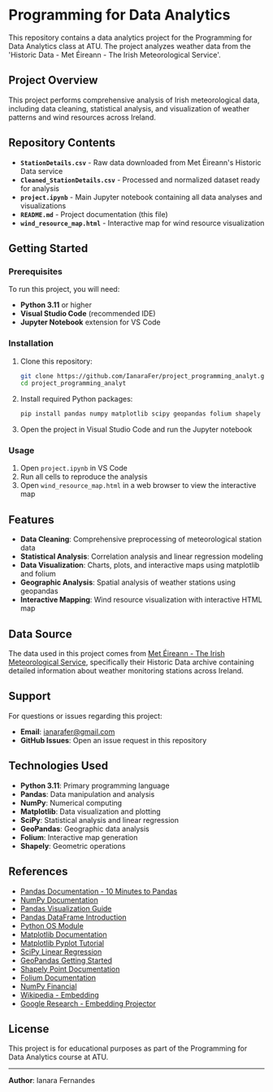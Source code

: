# Programming for Data Analytics

This repository contains a data analytics project for the Programming for Data Analytics class at ATU. The project analyzes weather data from the 'Historic Data - Met Éireann - The Irish Meteorological Service'.

## Project Overview

This project performs comprehensive analysis of Irish meteorological data, including data cleaning, statistical analysis, and visualization of weather patterns and wind resources across Ireland.

## Repository Contents

- **`StationDetails.csv`** - Raw data downloaded from Met Éireann's Historic Data service
- **`Cleaned_StationDetails.csv`** - Processed and normalized dataset ready for analysis
- **`project.ipynb`** - Main Jupyter notebook containing all data analyses and visualizations
- **`README.md`** - Project documentation (this file)
- **`wind_resource_map.html`** - Interactive map for wind resource visualization


## Getting Started

### Prerequisites

To run this project, you will need:

- **Python 3.11** or higher
- **Visual Studio Code** (recommended IDE)
- **Jupyter Notebook** extension for VS Code

### Installation

1. Clone this repository:
   ```bash
   git clone https://github.com/IanaraFer/project_programming_analyt.git
   cd project_programming_analyt
   ```

2. Install required Python packages:
   ```bash
   pip install pandas numpy matplotlib scipy geopandas folium shapely
   ```

3. Open the project in Visual Studio Code and run the Jupyter notebook

### Usage

1. Open `project.ipynb` in VS Code
2. Run all cells to reproduce the analysis
3. Open `wind_resource_map.html` in a web browser to view the interactive map


## Features

- **Data Cleaning**: Comprehensive preprocessing of meteorological station data
- **Statistical Analysis**: Correlation analysis and linear regression modeling
- **Data Visualization**: Charts, plots, and interactive maps using matplotlib and folium
- **Geographic Analysis**: Spatial analysis of weather stations using geopandas
- **Interactive Mapping**: Wind resource visualization with interactive HTML map

## Data Source

The data used in this project comes from [Met Éireann - The Irish Meteorological Service](https://www.met.ie/), specifically their Historic Data archive containing detailed information about weather monitoring stations across Ireland.

## Support

For questions or issues regarding this project:

- **Email**: ianarafer@gmail.com
- **GitHub Issues**: Open an issue request in this repository


## Technologies Used

- **Python 3.11**: Primary programming language
- **Pandas**: Data manipulation and analysis
- **NumPy**: Numerical computing
- **Matplotlib**: Data visualization and plotting
- **SciPy**: Statistical analysis and linear regression
- **GeoPandas**: Geographic data analysis
- **Folium**: Interactive map generation
- **Shapely**: Geometric operations

## References

- [Pandas Documentation - 10 Minutes to Pandas](https://pandas.pydata.org/docs/user_guide/10min.html#plotting)
- [NumPy Documentation](https://en.wikipedia.org/wiki/NumPy)
- [Pandas Visualization Guide](https://pandas.pydata.org/docs/user_guide/visualization.html#visualization)
- [Pandas DataFrame Introduction](https://pandas.pydata.org/docs/user_guide/dsintro.html#dataframe)
- [Python OS Module](https://docs.python.org/3/library/os.html)
- [Matplotlib Documentation](https://matplotlib.org/)
- [Matplotlib Pyplot Tutorial](https://matplotlib.org/stable/tutorials/pyplot.html)
- [SciPy Linear Regression](https://docs.scipy.org/doc/scipy/reference/generated/scipy.stats.linregress.html)
- [GeoPandas Getting Started](https://geopandas.org/en/stable/getting_started/introduction.html)
- [Shapely Point Documentation](https://shapely.readthedocs.io/en/stable/reference/shapely.Point.html)
- [Folium Documentation](https://pypi.org/project/folium/)
- [NumPy Financial](https://numpy.org/numpy-financial/)
- [Wikipedia - Embedding](https://en.wikipedia.org/wiki/Embedding)
- [Google Research - Embedding Projector](https://research.google/blog/open-sourcing-the-embedding-projector-a-tool-for-visualizing-high-dimensional-data/)

## License

This project is for educational purposes as part of the Programming for Data Analytics course at ATU.

---

**Author**: Ianara Fernandes